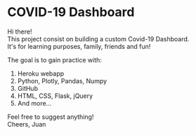 # COVID-19 Dashboard

Hi there!\
This project consist on building a custom Covid-19 Dashboard.\
It's for learning purposes, family, friends and fun!

The goal is to gain practice with:
1. Heroku webapp
2. Python, Plotly, Pandas, Numpy
3. GitHub
4. HTML, CSS, Flask, jQuery
5. And more...

Feel free to suggest anything!\
Cheers, Juan
